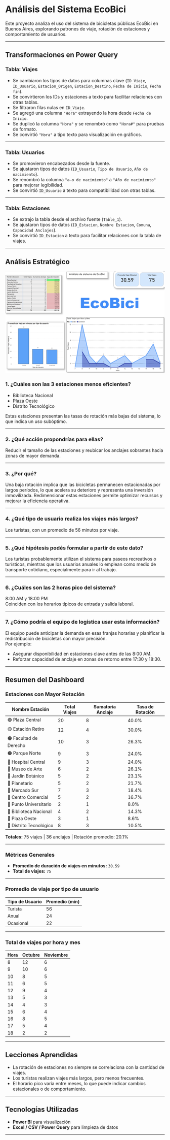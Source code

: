 # Análisis del Sistema EcoBici

Este proyecto analiza el uso del sistema de bicicletas públicas EcoBici en Buenos Aires, explorando patrones de viaje, rotación de estaciones y comportamiento de usuarios.

---
## Transformaciones en Power Query

### Tabla: Viajes

- Se cambiaron los tipos de datos para columnas clave (`ID_Viaje`, `ID_Usuario`, `Estacion_Origen`, `Estacion_Destino`, `Fecha de Inicio`, `Fecha fin`).
- Se convirtieron los IDs y estaciones a texto para facilitar relaciones con otras tablas.
- Se filtraron filas nulas en `ID_Viaje`.
- Se agregó una columna `"Hora"` extrayendo la hora desde `Fecha de Inicio`.
- Se duplicó la columna `"Hora"` y se renombró como `"Hora#"` para pruebas de formato.
- Se convirtió `"Hora"` a tipo texto para visualización en gráficos.

---

### Tabla: Usuarios

- Se promovieron encabezados desde la fuente.
- Se ajustaron tipos de datos (`ID_Usuario`, `Tipo de Usuario`, `Año de nacimiento`).
- Se renombró la columna `"a–o de nacimiento"` a `"Año de nacimiento"` para mejorar legibilidad.
- Se convirtió `ID_Usuario` a texto para compatibilidad con otras tablas.

---

### Tabla: Estaciones

- Se extrajo la tabla desde el archivo fuente (`Table_1`).
- Se ajustaron tipos de datos (`ID_Estacion`, `Nombre Estacion`, `Comuna`, `Capacidad Anclajes`).
- Se convirtió `ID_Estacion` a texto para facilitar relaciones con la tabla de viajes.

---

## Análisis Estratégico

![Dashboard](image.png)

### 1. ¿Cuáles son las 3 estaciones menos eficientes?

- Biblioteca Nacional  
- Plaza Oeste  
- Distrito Tecnológico  

Estas estaciones presentan las tasas de rotación más bajas del sistema, lo que indica un uso subóptimo.

---

### 2. ¿Qué acción propondrías para ellas?

Reducir el tamaño de las estaciones y reubicar los anclajes sobrantes hacia zonas de mayor demanda.

---

### 3. ¿Por qué?

Una baja rotación implica que las bicicletas permanecen estacionadas por largos períodos, lo que acelera su deterioro y representa una inversión inmovilizada. Redimensionar estas estaciones permite optimizar recursos y mejorar la eficiencia operativa.

---

### 4. ¿Qué tipo de usuario realiza los viajes más largos?

Los turistas, con un promedio de 56 minutos por viaje.

---

### 5. ¿Qué hipótesis podés formular a partir de este dato?

Los turistas probablemente utilizan el sistema para paseos recreativos o turísticos, mientras que los usuarios anuales lo emplean como medio de transporte cotidiano, especialmente para ir al trabajo.

---

### 6. ¿Cuáles son las 2 horas pico del sistema?

8:00 AM y 18:00 PM  
Coinciden con los horarios típicos de entrada y salida laboral.

---

### 7. ¿Cómo podría el equipo de logística usar esta información?

El equipo puede anticipar la demanda en esas franjas horarias y planificar la redistribución de bicicletas con mayor precisión.  
Por ejemplo:
- Asegurar disponibilidad en estaciones clave antes de las 8:00 AM.
- Reforzar capacidad de anclaje en zonas de retorno entre 17:30 y 18:30.

---

## Resumen del Dashboard

### Estaciones con Mayor Rotación

| Nombre Estación         | Total Viajes | Sumatoria Anclaje | Tasa de Rotación |
|-------------------------|--------------|-------------------|------------------|
| 🟢 Plaza Central        | 20           | 8                 | 40.0%            |
| 🟡 Estación Retiro      | 12           | 4                 | 30.0%            |
| 🟠 Facultad de Derecho  | 10           | 3                 | 26.3%            |
| 🟠 Parque Norte         | 9            | 3                 | 24.0%            |
| 🔴 Hospital Central     | 9            | 3                 | 24.0%            |
| 🔴 Museo de Arte        | 6            | 2                 | 26.1%            |
| 🔴 Jardín Botánico      | 5            | 2                 | 23.1%            |
| 🔴 Planetario           | 5            | 2                 | 21.7%            |
| 🔴 Mercado Sur          | 7            | 3                 | 18.4%            |
| 🔴 Centro Comercial     | 5            | 2                 | 16.7%            |
| 🔴 Punto Universitario  | 2            | 1                 | 8.0%             |
| 🔴 Biblioteca Nacional  | 4            | 2                 | 14.3%            |
| 🔴 Plaza Oeste          | 3            | 1                 | 8.6%             |
| 🔴 Distrito Tecnológico | 8            | 3                 | 10.5%            |

**Totales:** 75 viajes | 36 anclajes | Rotación promedio: 20.1%

---

### Métricas Generales

- **Promedio de duración de viajes en minutos:** `30.59`
- **Total de viajes:** `75`

---

### Promedio de viaje por tipo de usuario

| Tipo de Usuario | Promedio (min) |
|-----------------|----------------|
| Turista       | 56             |
| Anual         | 24             |
| Ocasional     | 22             |

---

### Total de viajes por hora y mes

| Hora | Octubre | Noviembre |
|------|---------|-----------|
| 8    | 12      | 6         |
| 9    | 10      | 6         |
| 10   | 8       | 5         |
| 11   | 6       | 5         |
| 12   | 9       | 4         |
| 13   | 5       | 3         |
| 14   | 4       | 3         |
| 15   | 6       | 4         |
| 16   | 8       | 5         |
| 17   | 5       | 4         |
| 18   | 2       | 2         |

---

## Lecciones Aprendidas

- La rotación de estaciones no siempre se correlaciona con la cantidad de viajes.
- Los turistas realizan viajes más largos, pero menos frecuentes.
- El horario pico varía entre meses, lo que puede indicar cambios estacionales o de comportamiento.

---

## Tecnologías Utilizadas

- **Power BI** para visualización
- **Excel / CSV / Power Query** para limpieza de datos

---
